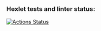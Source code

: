 ### Hexlet tests and linter status:
[![Actions Status](https://github.com/JohnyTest12345/backend-project-46/actions/workflows/hexlet-check.yml/badge.svg)](https://github.com/JohnyTest12345/backend-project-46/actions)